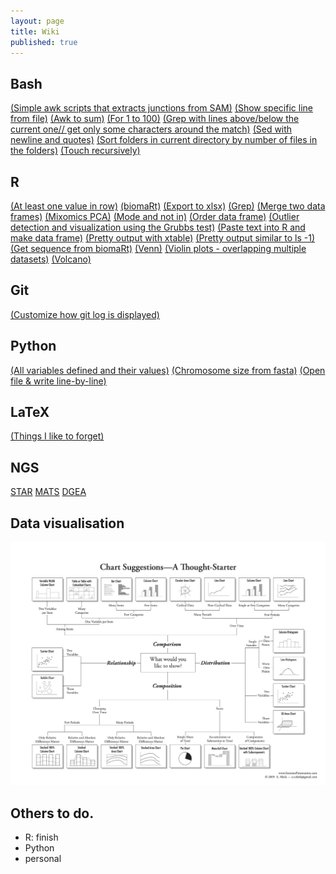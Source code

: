 ```yaml
---
layout: page
title: Wiki
published: true
---
```


## Bash

[(Simple awk scripts that extracts junctions from SAM)](/wikipages/junctions.txt) [(Show specific line from file)](/wikipages/line.txt) [(Awk to sum)](/wikipages/awksum.txt) [(For 1 to 100)](/wikipages/for1to100.txt) [(Grep with lines above/below the current one// get only some characters around the match)](/wikipages/greppy.txt) [(Sed with newline and quotes)](/wikipages/sedwnewline.html) [(Sort folders in current directory by number of files in the folders)](/wikipages/sortdir.txt) [(Touch recursively)](/wikipages/touch.txt)

## R

[(At least one value in row)](/wikipages/r/least1valuerow.html) [(biomaRt)](/wikipages/r/biomart.html) [(Export to xlsx)](/wikipages/r/xlsx.html) [(Grep)](/wikipages/r/grep.html) [(Merge two data frames)](/wikipages/r/merge2df.html) [(Mixomics PCA)](/wikipages/r/mixomics.html) [(Mode and not in)](/wikipages/r/modenotin.html) [(Order data frame)](/wikipages/r/orderdf.html) [(Outlier detection and visualization using the Grubbs test)](/wikipages/r/outlierdetectionR.html) [(Paste text into R and make data frame)](/wikipages/r/paste.html) [(Pretty output with xtable)](/wikipages/r/xtable.html) [(Pretty output similar to ls -1)](/wikipages/r/ct.html) [(Get sequence from biomaRt)](/wikipages/r/biomartseq.html) [(Venn)](/wikipages/r/venn.html) [(Violin plots - overlapping multiple datasets)](/wikipages/r/overlapviolin.html) [(Volcano)](/wikipages/r/volcano.html)

## Git

[(Customize how git log is displayed)](/wikipages/gitlog.html)

## Python
[(All variables defined and their values)](/wikipages/python/whatvariablesarehere.html) [(Chromosome size from fasta)](/wikipages/python/chromosomesize.html) [(Open file & write line-by-line)](/wikipages/python/openwritelinebyline.html)

## LaTeX 

[(Things I like to forget)](/wikipages/latex.html)

## NGS

[STAR](/wikipages/ngs/star.html) [MATS](/wikipages/ngs/mats.html) [DGEA](/wikipages/ngs/dgea.html)

## Data visualisation

![(Chart chooser infografic)](/images/choosing-a-good-chart-09.jpg "Visualisation type choosing infografic")

## Others to do.

- R: finish
- Python
- personal
